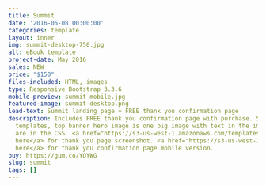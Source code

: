 ```yaml
---
title: Summit
date: '2016-05-08 00:00:00'
categories: template
layout: inner
img: summit-desktop-750.jpg
alt: eBook template
project-date: May 2016
sales: NEW
price: "$150"
files-included: HTML, images
type: Responsive Bootstrap 3.3.6
mobile-preview: summit-mobile.jpg
featured-image: summit-desktop.png
lead-text: Summit landing page + FREE thank you confirmation page
description: Includes FREE thank you confirmation page with purchase. Simple to use
  templates, top banner hero image is one big image with text in the image. Form stylings
  are in the CSS. <a href="https://s3-us-west-1.amazonaws.com/templatestud.io/library/series/summit/summit-ty-desktop.png">Click
  here</a> for thank you page screenshot. <a href="https://s3-us-west-1.amazonaws.com/templatestud.io/library/series/summit/summit-ty-mobile.jpg">Click
  here</a> for thank you confirmation page mobile version.
buy: https://gum.co/YQYWG
slug: summit
tags: []
---
```

